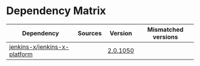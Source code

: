 # Dependency Matrix

Dependency | Sources | Version | Mismatched versions
---------- | ------- | ------- | -------------------
[jenkins-x/jenkins-x-platform](https://github.com/jenkins-x/jenkins-x-platform.git) |  | [2.0.1050](https://github.com/jenkins-x/jenkins-x-platform/releases/tag/v2.0.1050) | 
